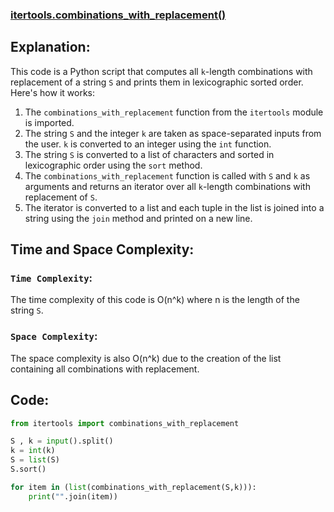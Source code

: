 ### [itertools.combinations_with_replacement()](https://www.hackerrank.com/challenges/itertools-combinations-with-replacement/problem?isFullScreen=false)

## Explanation:
This code is a Python script that computes all `k`-length combinations with replacement of a string `S` and prints them in lexicographic sorted order. Here's how it works:

1. The `combinations_with_replacement` function from the `itertools` module is imported.
2. The string `S` and the integer `k` are taken as space-separated inputs from the user. `k` is converted to an integer using the `int` function.
3. The string `S` is converted to a list of characters and sorted in lexicographic order using the `sort` method.
4. The `combinations_with_replacement` function is called with `S` and `k` as arguments and returns an iterator over all `k`-length combinations with replacement of `S`.
5. The iterator is converted to a list and each tuple in the list is joined into a string using the `join` method and printed on a new line.

## Time and Space Complexity:
### `Time Complexity`:
The time complexity of this code is O(n^k) where n is the length of the string `S`.

### `Space Complexity`:
The space complexity is also O(n^k) due to the creation of the list containing all combinations with replacement.

## Code:
```py
from itertools import combinations_with_replacement

S , k = input().split()
k = int(k)
S = list(S)
S.sort()

for item in (list(combinations_with_replacement(S,k))): 
    print("".join(item))
```
